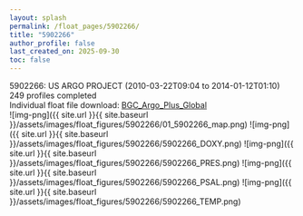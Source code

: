 ```yaml
---
layout: splash
permalink: /float_pages/5902266/
title: "5902266"
author_profile: false
last_created_on: 2025-09-30
toc: false
---
```

 
5902266: US ARGO PROJECT (2010-03-22T09:04 to 2014-01-12T01:10)\
249 profiles completed\
Individual float file download: [BGC_Argo_Plus_Global](https://ftp.soest.hawaii.edu/bgc_argo_plus/Individual_Floats/outliers_removed/5902266_Sprof_processed.nc)\
![img-png]({{ site.url }}{{ site.baseurl }}/assets/images/float_figures/5902266/01_5902266_map.png)
![img-png]({{ site.url }}{{ site.baseurl }}/assets/images/float_figures/5902266/5902266_DOXY.png)
![img-png]({{ site.url }}{{ site.baseurl }}/assets/images/float_figures/5902266/5902266_PRES.png)
![img-png]({{ site.url }}{{ site.baseurl }}/assets/images/float_figures/5902266/5902266_PSAL.png)
![img-png]({{ site.url }}{{ site.baseurl }}/assets/images/float_figures/5902266/5902266_TEMP.png)

